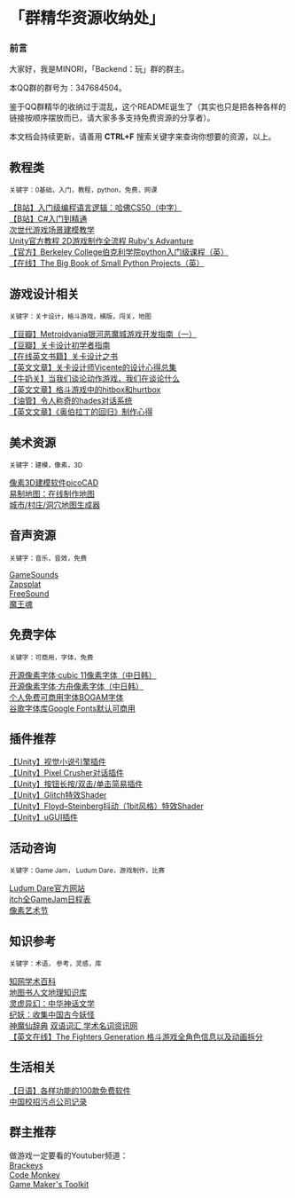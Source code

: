 # 「群精华资源收纳处」

### 前言

大家好，我是MINORI，「Backend：玩」群的群主。
  
本QQ群的群号为：347684504。
  
鉴于QQ群精华的收纳过于混乱，这个README诞生了（其实也只是把各种各样的链接按顺序摆放而已，请大家多多支持免费资源的分享者）。  
  
本文档会持续更新，请善用 **CTRL+F** 搜索关键字来查询你想要的资源，以上。  

## 教程类
<sub>关键字：0基础，入门，教程，python，免费，网课 </sub>  
  
[【B站】入门级编程语言逻辑：哈佛CS50（中字）](https://www.bilibili.com/video/BV1Rb411378V?spm_id_from=333.337.search-card.all.click&vd_source=c9a0433a81dc461ef29c7d080bbc03eb)  
[【B站】C#入门到精通](https://www.bilibili.com/video/BV1FJ411W7e5?spm_id_from=333.999.0.0)  
[次世代游戏场景建模教学](https://www.aboutcg.org/courseDetails/1357/introduce)  
[Unity官方教程 2D游戏制作全流程 Ruby's Advanture](https://learn.unity.com/project/ruby-s-adventure-2d-chu-xue-zhe)  
[【官方】Berkeley College伯克利学院python入门级课程（英）](https://inst.eecs.berkeley.edu/~cs61a/fa20/)  
[【在线】The Big Book of Small Python Projects（英）](https://inventwithpython.com/bigbookpython/)  

## 游戏设计相关  
<sub>关键字：关卡设计，格斗游戏，横版，闯关，地图</sub> 
  
[【豆瓣】Metroidvania银河恶魔城游戏开发指南（一）](https://www.douban.com/group/topic/258108665/?_i=509193694987b49)  
[【豆瓣】关卡设计初学者指南](https://www.douban.com/group/topic/258342217/?_i=509193124987b49)  
[【在线英文书籍】关卡设计之书](https://book.leveldesignbook.com/)  
[【英文文章】关卡设计师Vicente的设计心得总集](https://trello.com/b/AM3ZOmAd/level-design-compendium)  
[【牛奶关】当我们谈论动作游戏，我们在谈论什么](https://cowlevel.net/article/2007375)  
[【英文文章】格斗游戏中的hitbox和hurtbox](https://strangewire.blogspot.com/2018/05/hitboxes-and-hurtboxes-in-unity.html?m=1)  
[【油管】令人称奇的hades对话系统](https://www.youtube.com/watch?v=bwdYL0KFA_U&t=645s)  
[【英文文章】《奥伯拉丁的回归》制作心得](https://forums.tigsource.com/index.php?action=profile%3Bu%3D3073%3Bsa%3DshowPosts)  


## 美术资源
<sub>关键字：建模，像素，3D</sub> 
  
[像素3D建模软件picoCAD](https://johanpeitz.itch.io/picocad?continueFlag=152f96fdb93b73f9819d72d835aada9b)  
[易制地图：在线制作地图](https://www.makeamap.cn/)  
[城市/村庄/洞穴地图生成器](https://watabou.itch.io/)  

## 音声资源
<sub>关键字：音乐，音效，免费</sub> 
  
[GameSounds](https://gamesounds.xyz/?dir=99Sounds)  
[Zapsplat](https://www.zapsplat.com/)  
[FreeSound](https://freesound.org/)  
[魔王魂](https://maou.audio/)

## 免费字体
<sub>关键字：可商用，字体，免费</sub> 

[开源像素字体·cubic 11像素字体（中日韩）](https://github.com/ACh-K/Cubic-11)  
[开源像素字体·方舟像素字体（中日韩）](https://takwolf.itch.io/ark-pixel-font)  
[个人免费可商用字体BOGAM字体](https://www.behance.net/gallery/115313329/BOGAM-FREE-BOLD-SANS-SERIF-FONT)  
[谷歌字体库Google Fonts默认可商用](https://fonts.google.com/?preview.text=Seduction%20%20SEDUCTION&preview.text_type=custom)  

## 插件推荐
[【Unity】视觉小说引擎插件](https://assetstore.unity.com/packages/tools/game-toolkits/visual-novel-engine-2d-cutscene-engine-54342)  
[【Unity】Pixel Crusher对话插件](https://assetstore.unity.com/packages/tools/ai/dialogue-system-for-unity-11672)  
[【Unity】按钮长按/双击/单击简易插件](https://github.com/herbou/Unity_ButtonEvents)  
[【Unity】Glitch特效Shader](https://assetstore.unity.com/packages/vfx/shaders/fullscreen-camera-effects/camera-glitch-effect-shader-105220)  
[【Unity】Floyd–Steinberg抖动（1bit风格）特效Shader](https://github.com/kgjenkins/dither-dream)  
[【Unity】uGUI插件](https://github.com/jesenzhang/unity-ui-extensions)  

## 活动咨询
<sub>关键字：Game Jam， Ludum Dare，游戏制作，比赛</sub>  
   
[Ludum Dare官方网站](https://ldjam.com/)  
[itch全GameJam日程表](https://itch.io/jams)  
[像素艺术节](https://pixelartpark.com/)  


## 知识参考
<sub>关键字：术语， 参考，灵感，库</sub>  
  
[知网学术百科](https://shuyu.cnki.net/#/)  
[地图书人文地理知识库](https://www.ageeye.cn/)  
[灵虚异幻：中华神话文学](https://www.lingxyh.com/)  
[纪妖：收集中国古今妖怪](https://www.cbaigui.com/)  
[神魔仙辞典](https://shimma.info/)
[双语词汇 学术名词资讯网](https://terms.naer.edu.tw/download/)  
[【英文在线】The Fighters Generation 格斗游戏全角色信息以及动画拆分](https://www.fightersgeneration.com/characters.html)

## 生活相关  

[【日语】各样功能的100款免费软件](https://freesoft-100.com/)  
[中国校招污点公司记录](https://github.com/ShameCom/ShameCom)

## 群主推荐
做游戏一定要看的Youtuber频道：  
[Brackeys](https://www.youtube.com/c/Brackeys)  
[Code Monkey](https://www.youtube.com/c/CodeMonkeyUnity)  
[Game Maker's Toolkit](https://www.youtube.com/c/MarkBrownGMT)  
